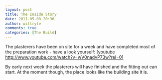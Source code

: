 ```yaml
---
layout: post
title: The Inside Story
date: 2011-05-08 20:36
author: willryle
comments: true
categories: [The Build]
---
```

The plasterers have been on site for a week and have completed most of the preparation work - have a look yourself:
[youtube http://www.youtube.com/watch?v=wV0nadvP73w?rel=0]

By early next week the plasterers will have finished and the fitting out can start. At the moment though, the place looks like the building site it is.
